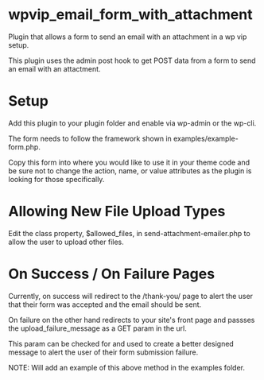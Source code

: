 # wpvip_email_form_with_attachment
Plugin that allows a form to send an email with an attachment in a wp vip setup.

This plugin uses the admin post hook to get POST data from a form to send an email with an attactment.

# Setup

Add this plugin to your plugin folder and enable via wp-admin or the wp-cli.

The form needs to follow the framework shown in examples/example-form.php.

Copy this form into where you would like to use it in your theme code and be sure not to change the action, name, or value attributes as the plugin is looking for those specifically.

# Allowing New File Upload Types

Edit the class property, $allowed_files, in send-attachment-emailer.php to allow the user to upload other files.

# On Success / On Failure Pages

Currently, on success will redirect to the /thank-you/ page to alert the user that their form was accepted and the email should be sent.

On failure on the other hand redirects to your site's front page and passses the upload_failure_message as a GET param in the url.

This param can be checked for and used to create a better designed message to alert the user of their form submission failure.

NOTE: Will add an example of this above method in the examples folder.

